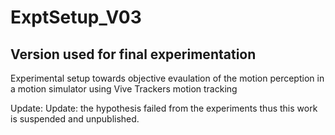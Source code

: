 # ExptSetup_V03
## Version used for final experimentation

Experimental setup towards objective evaulation of the motion perception in a motion simulator using Vive Trackers motion tracking


Update: Update: the hypothesis failed from the experiments thus this work is suspended and unpublished.

